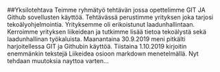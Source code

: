 ##Yksilotehtava
Teimme ryhmätyö tehtävän jossa opettelimme GIT JA Github sovellusten käyttöä.
Tehtävässä perustimme yrityksen joka tarjosi tekoälyohjelmointia. Yrityksemme oli erikoistunut laadunhallintaan. Kerroimme yrityksen liikeidean ja tutkimme lisää tietoa tekoälystä sekä laadunhallinan työkaluista.
Maanantaina 30.9.2019 meni pitkälti harjoitellessa GIT ja Githubin käyttöä. Tiistaina 1.10.2019 kirjoitin enemmänkin tekstejä Liikeidea osioon markdown menetelmällä.
Nyt tehdaan muutoksia nayttoa varten...